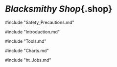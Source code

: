 <div class="Blacksmithy">

# ***Blacksmithy Shop***{.shop}

#include "Safety_Precautions.md"

#include "Introduction.md"

#include "Tools.md"

#include "Charts.md"

#include "ht_Jobs.md"

</div>
